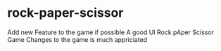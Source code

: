 # rock-paper-scissor
Add new Feature to the game if possible
A good UI Rock pAper Scissor Game
Changes to the game is much appriciated
